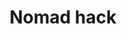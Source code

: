 ---
guid: "AB12DEE1-AD2B-4A51-85E7-85B4D8A353D7"
title: "Nomad hack"
description: "Exploring the recent hack on Nomad and discussing the transaction malleability issue in the world of cryptocurrency. Tune in to find out what happened to Nomad and what this means for the future of blockchain security. "
pubDate: "Tue, 03 Aug 2022 18:00:00 -0500"
itunes-explicit: "no"
itunes-episode: 35
itunes-episodeType: full

# More info
youtube-full: https://youtu.be/BjvjF4TlyBM
discussion: https://twitter.com/fulldecent/status/1554607310957428744

# Timeline
timeline:
  - seconds: 0
    title: Intro
  - seconds: 48
    title: Nomad hack announcement
  - seconds: 328
    title: What is transaction malleability?
  - seconds: 469
    title: Why bridges hacked and not L1?
  - seconds: 486
    title: Let's see if we can find the code
  - seconds: 606
    title: Use transaction to find the contract
  - seconds: 679
    title: Spam opportunity to find ppl that got hacked
  - seconds: 701
    title: The source code
  - seconds: 765
    title: Founders can rugpull this
  - seconds: 838
    title: Upgradable contracts slow incident response


# File information
enclosure-url: "https://media.phor.net/csh/2022-08-02-episode-35.m4a"
enclosure-length: 23020359
enclosure-type: "audio/x-m4a"
itunes-duration: 1079

# CSH information
badges: []
---
